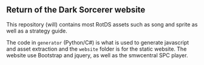 ## Return of the Dark Sorcerer website
This repository (will) contains most RotDS assets such as song and sprite as well as a strategy guide.

The code in `generator` (Python/C#) is what is used to generate javascript and asset extraction and the `website` folder is for the static website. The website use Bootstrap and jquery, as well as the smwcentral SPC player.


